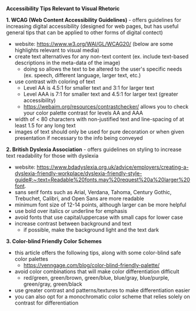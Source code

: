 **Accessibility Tips Relevant to Visual Rhetoric**

**1. WCAG (Web Content Accessibility Guidelines)** - offers guidelines for increasing digital accessibility (designed for web pages, but has useful general tips that can be applied to other forms of digital contect)

- website: https://www.w3.org/WAI/GL/WCAG20/ (below are some highlights relevant to visual media)
- create text alternatives for any non-text content (ex. include text-based descriptions in the meta-data of the image)
    -  doing so allows the text to be altered to the user's specific needs (ex. speech, different language, larger text, etc.)
- use contrast with coloring of text
    - Level AA is 4.5:1 for smaller text and 3:1 for larger text
    - Level AAA is 7:1 for smaller text and 4.5:1 for larger text (greater accessibility)
    - https://webaim.org/resources/contrastchecker/ allows you to check your color palette contrast for levels AA and AAA
- width of < 80 characters with non-justified text and line-spacing of at least 1.5 for any long text
- images of text should only be used for pure decoration or when given presentation if necessary to the info being conveyed

**2. British Dyslexia Association** - offers guidelines on styling to increase text readability for those with dyslexia

- website: https://www.bdadyslexia.org.uk/advice/employers/creating-a-dyslexia-friendly-workplace/dyslexia-friendly-style-guide#:~:text=Readable%20fonts,may%20request%20a%20larger%20font.
- sans serif fonts such as Arial, Verdana, Tahoma, Century Gothic, Trebuchet, Calibri, and Open Sans are more readable
- minimum font size of 12-14 points, although larger can be more helpful
- use bold over italics or underline for emphasis
- avoid fonts that use capital/uppercase with small caps for lower case
- increase contrast between background and text
    - if possible, make the background light and the text dark

**3. Color-blind Friendly Color Schemes**

- this article offers the following tips, along with some color-blind safe color palettes
    - https://venngage.com/blog/color-blind-friendly-palette/
- avoid color combinations that will make color differentiation difficult
    - red/green, green/brown, green/blue, blue/gray, blue/purple, green/gray, green/black
- use greater contrast and patterns/textures to make differentiation easier
- you can also opt for a monochromatic color scheme that relies solely on contrast for differentiation 
